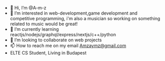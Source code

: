 - 👋 Hi, I’m @A-m-z
- 👀 I’m interested in web-development,game development and competitive programming, i'm also a musician so working on something related to music would be great!
- 🌱 I’m currently learning reactjs/nodejs/graphql/express/nextjs/c++/python
- 💞️ I’m looking to collaborate on web projects
- 📫 How to reach me on my email Amzaymz@gmail.com
- ELTE CS Student, Living in Budapest

<!---
A-m-z/A-m-z is a ✨ special ✨ repository because its `README.md` (this file) appears on your GitHub profile.
You can click the Preview link to take a look at your changes.
--->
